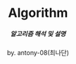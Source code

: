 <h1 align=center>
Algorithm
</h1>

<h5 align=center>
알고리즘 해석 및 설명
</h5>

<p align=center>
by. antony-08(최나단)
</p>
